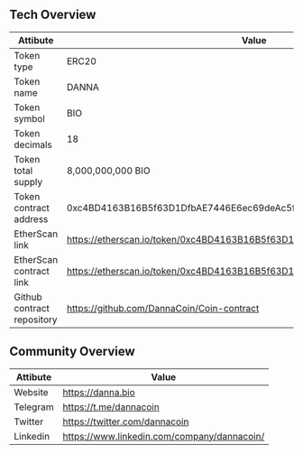 ## Tech Overview

| Attibute   | Value |
|------------|-------|
| Token type | ERC20 |
|Token name| DANNA|
|Token symbol| BIO|
|Token decimals| 18|
|Token total supply| 8,000,000,000 BIO|
|Token contract address| 0xc4BD4163B16B5f63D1DfbAE7446E6ec69deAc5f8|
|EtherScan link| https://etherscan.io/token/0xc4BD4163B16B5f63D1DfbAE7446E6ec69deAc5f8|
|EtherScan contract link| https://etherscan.io/token/0xc4BD4163B16B5f63D1DfbAE7446E6ec69deAc5f8#code|
|Github contract repository| https://github.com/DannaCoin/Coin-contract|

## Community Overview

| Attibute   | Value                         |
|------------|-------------------------------|
|Website| https://danna.bio             |
|Telegram| https://t.me/dannacoin        |
|Twitter| https://twitter.com/dannacoin |
|Linkedin| https://www.linkedin.com/company/dannacoin/|